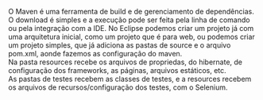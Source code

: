 O Maven é uma ferramenta de build e de gerenciamento de dependências. O download é simples e a execução pode ser feita pela linha de comando ou pela integração com a IDE. No Eclipse podemos criar um projeto já com uma arquitetura inicial, como um projeto que é para web, ou podemos criar um projeto simples, que já adiciona as pastas de source e o arquivo pom.xml, aonde fazemos as configuração do maven.<br>
Na pasta resources recebe os arquivos de propriedas, do hibernate, de configuração dos frameworks, as páginas, arquivos estáticos, etc.<br>
As pastas de testes recebem as classes de testes, e a resources recebem os arquivos de recursos/configuração dos testes, com o Selenium.<br>
